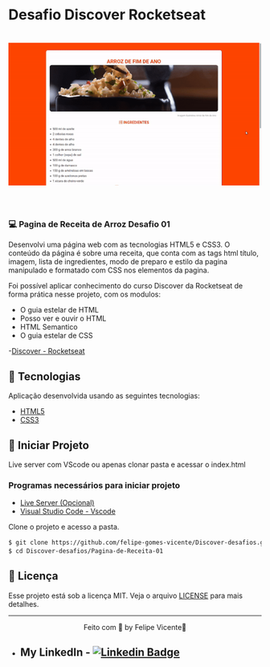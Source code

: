 # Desafio Discover Rocketseat

<h1 align="center">
    <img alt="Arroz de Fim de Ano" title="Arroz de Fim de Ano" src=".github/arroz.gif" />
</h1>

<br>

### 💻 Pagina de Receita de Arroz Desafio 01
Desenvolvi uma página web com as tecnologias HTML5 e CSS3. O conteúdo da página é sobre uma receita, que conta com as tags html título, imagem, lista de ingredientes, modo de preparo e estilo da pagina manipulado e formatado com CSS nos elementos da pagina.

Foi possível aplicar conhecimento do curso Discover da Rocketseat de forma prática nesse projeto, com os modulos:
- O guia estelar de HTML
- Posso ver e ouvir o HTML
- HTML Semantico
- O guia estelar de CSS
  
-[Discover - Rocketseat](https://app.rocketseat.com.br/discover)

## 🧪 Tecnologias

Aplicação desenvolvida usando as seguintes tecnologias:

- [HTML5](https://www.w3schools.com/html/default.asp)
- [CSS3](https://www.w3schools.com/css/default.asp)


## 🚀 Iniciar Projeto
Live server com VScode ou apenas clonar pasta e acessar o index.html

###  Programas necessários para iniciar projeto
- [Live Server (Opcional)](https://marketplace.visualstudio.com/items?itemName=ritwickdey.LiveServer)
- [Visual Studio Code - Vscode](https://code.visualstudio.com/)

Clone o projeto e acesso a pasta.

```bash
$ git clone https://github.com/felipe-gomes-vicente/Discover-desafios.git
$ cd Discover-desafios/Pagina-de-Receita-01
```

## 📝 Licença

Esse projeto está sob a licença MIT. Veja o arquivo [LICENSE](LICENSE.md) para mais detalhes.


---

<p align="center">Feito com 💜 by Felipe Vicente👋</p>  

- ## My LinkedIn - [![Linkedin Badge](https://img.shields.io/badge/-FelipeVicente-blue?style=flat-square&logo=Linkedin&logoColor=white&link=https://www.linkedin.com/in/felipe-gomes-vicente/)](https://www.linkedin.com/in/felipe-gomes-vicente/) 
